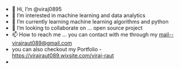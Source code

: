 - 👋 Hi, I’m @viraj0895
- 👀 I’m interested in machine learning and data analytics
- 🌱 I’m currently learning  machine learning algorithms and python
- 💞️ I’m looking to collaborate on ... open source project
- 📫 How to reach me ... you can contact with me through my mail--virajraut089@gmail.com
- you can also checkout my Portfolio - https://virajraut089.wixsite.com/viraj-raut
- 

<!---
viraj08957/viraj08957 is a ✨ special ✨ repository because its `README.md` (this file) appears on your GitHub profile.
You can click the Preview link to take a look at your changes.
--->
